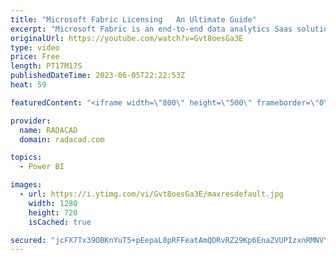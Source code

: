 ```yaml
---
title: "Microsoft Fabric Licensing   An Ultimate Guide"
excerpt: "Microsoft Fabric is an end-to-end data analytics Saas solution product of Microsoft. It brings many workloads in the analytics area, including Data Integration, Warehousing, Engineering, Business Intelligence, Data Science, and Real-time Analytics. It is often a question of how the pricing of this platform"
originalUrl: https://youtube.com/watch?v=Gvt8oesGa3E
type: video
price: Free
length: PT17M17S
publishedDateTime: 2023-06-05T22:22:53Z
heat: 59

featuredContent: "<iframe width=\"800\" height=\"500\" frameborder=\"0\" src=\"https://www.youtube.com/embed/Gvt8oesGa3E\" allow=\"accelerometer; autoplay; encrypted-media; gyroscope; picture-in-picture\" allowfullscreen></iframe>"

provider:
  name: RADACAD
  domain: radacad.com

topics:
  - Power BI

images:
  - url: https://i.ytimg.com/vi/Gvt8oesGa3E/maxresdefault.jpg
    width: 1280
    height: 720
    isCached: true

secured: "jcFX7Tx39OBKnYuT5+pEepaL8pRFFeatAmQDRvRZ29Kp6EnaZVUPIzxnRMNVYy/ocfixO7rjYXwc2A6awUL5EBg880a68UQcz8Y+jbQiZ0VxyFiudKwmJN47oUbZ+h+FZDiVlof1oS3+TAXEwRUduFHDX5RCLwooDSnd5fP7YUZL5MqTDdoUbZRYYgc04r09dT+lvWyiXss493ezhu9+5x27gAaAtEFD+62fLyxEnb149dntR5Y05MA0Mz1/rf34jTb9jMSIOnu1/vEGFguDoecMpoC2ovmNU6O0bwgvWhW7lHO77zeeGwRmFGXSFklCA9UX7EsfBS+g5s8Xt8BssEgZHIBIH899hq1t3pmyESB7SQmPHDidvK408dKTJj1nP4Pa+wAqwkTpixXfxzvmaI0iBNsJb/4I+JaNGwIECqQ=;d8ivbXllU2vfaJMkahDh7Q=="
---
```


